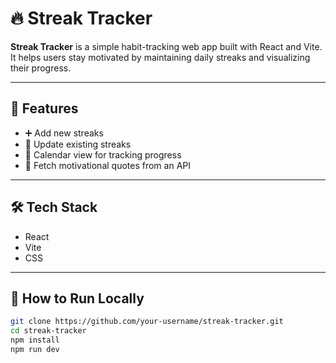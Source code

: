 # 🔥 Streak Tracker

**Streak Tracker** is a simple habit-tracking web app built with React and Vite. It helps users stay motivated by maintaining daily streaks and visualizing their progress.

---

## 🚀 Features

- ➕ Add new streaks
- 🔄 Update existing streaks
- 📅 Calendar view for tracking progress
- 💬 Fetch motivational quotes from an API

---

## 🛠 Tech Stack

- React
- Vite
- CSS

---

## 📁 How to Run Locally

```bash
git clone https://github.com/your-username/streak-tracker.git
cd streak-tracker
npm install
npm run dev

